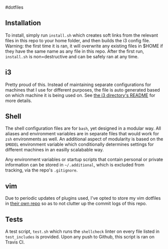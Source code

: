 #dotfiles

## Installation
To install, simply run `install.sh` which creates soft links from the relevant
files in this repo to your home folder, and then builds the i3 config file.
Warning: the first time it is ran, it will overwrite any existing files in $HOME if they
have the same name as any file in this repo. After the first run, `install.sh`
is non=destructive and can be safely ran at any time.

## i3
Pretty proud of this. Instead of maintaining separate configurations for
machines that I use for different purposes, the file is auto generated based on
which machine it is being used on.  See [the i3 directory's README](https://github.com/kneitinger/dotfiles/tree/master/.i3)
for more details.

## Shell
The shell configuration files are for `bash`, yet designed in a modular way.
All aliases and environment variables are in separate files that would work for
`zsh` environments as well.  An additional aspect of modularity is based on the
`$MODEL` environment variable which conditionally determines settings for
different machines in an easilly scalabable way.

Any environment variables or startup scripts that contain personal or private
information can be stored in `~/.additional`, which is excluded from tracking,
via the repo's `.gitignore`.


## vim
Due to periodic updates of plugins used, I've opted to store my vim dotfiles in
[their own repo](https://github.com/kneitinger/vimdots) so as to not clutter up
the commit logs of this repo.

## Tests
A test script, `test.sh` which runs the `shellcheck` linter on every file listed
in `test_includes` is provided.  Upon any push to Github, this script is ran on
Travis CI.
